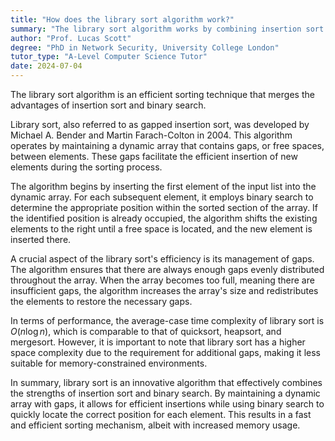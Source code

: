 ```yaml
---
title: "How does the library sort algorithm work?"
summary: "The library sort algorithm works by combining insertion sort and binary search to efficiently sort a list."
author: "Prof. Lucas Scott"
degree: "PhD in Network Security, University College London"
tutor_type: "A-Level Computer Science Tutor"
date: 2024-07-04
---
```


The library sort algorithm is an efficient sorting technique that merges the advantages of insertion sort and binary search.

Library sort, also referred to as gapped insertion sort, was developed by Michael A. Bender and Martin Farach-Colton in 2004. This algorithm operates by maintaining a dynamic array that contains gaps, or free spaces, between elements. These gaps facilitate the efficient insertion of new elements during the sorting process.

The algorithm begins by inserting the first element of the input list into the dynamic array. For each subsequent element, it employs binary search to determine the appropriate position within the sorted section of the array. If the identified position is already occupied, the algorithm shifts the existing elements to the right until a free space is located, and the new element is inserted there.

A crucial aspect of the library sort's efficiency is its management of gaps. The algorithm ensures that there are always enough gaps evenly distributed throughout the array. When the array becomes too full, meaning there are insufficient gaps, the algorithm increases the array's size and redistributes the elements to restore the necessary gaps.

In terms of performance, the average-case time complexity of library sort is $O(n \log n)$, which is comparable to that of quicksort, heapsort, and mergesort. However, it is important to note that library sort has a higher space complexity due to the requirement for additional gaps, making it less suitable for memory-constrained environments.

In summary, library sort is an innovative algorithm that effectively combines the strengths of insertion sort and binary search. By maintaining a dynamic array with gaps, it allows for efficient insertions while using binary search to quickly locate the correct position for each element. This results in a fast and efficient sorting mechanism, albeit with increased memory usage.
    